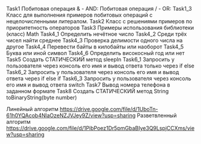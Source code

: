 Task1 Побитовая операция & - AND: Побитовая операция / - OR:
Task1_3 Класс для выполнения примеров побитовых операций с нецелочисленными литералом.
Task2 Класс с решениями примеров по приоритетность операторов
Task3 Примеры использования библиотеки (класс) Math
Task4_1  Определить нечётное число
Task4_2 Среди трёх чисел найти среднее
Task4_3  Проверка делимости одного числа на другое
Task4_4 Перевести байты в килобайты или наоборот
Task4_5  Буква или иной символ
Task4_6 Определить високосный год или нет
Task5   Создать СТАТИЧЕСКИЙ метод sleepIn
Task6_1 Запросить у пользователя через консоль его имя и вывод ответа только через if else
Task6_2 Запросить у пользователя через консоль его имя и вывод ответа  через if else if
Task6_3 Запросить у пользователя через консоль его имя и вывод ответа switch
Task7 Вывод номера телефона в заданном формате
Task8 Создать СТАТИЧЕСКИЙ метод String toBinaryString(byte number)

Линейный алгоритм https://drive.google.com/file/d/1UboTn-61h0YQAcob4NlaOzeNZJVJey9Z/view?usp=sharing
Разветвленный алгоритм https://drive.google.com/file/d/1PibPoez1Dr5pmGbaBIye3Q9LspjCCXms/view?usp=sharing
